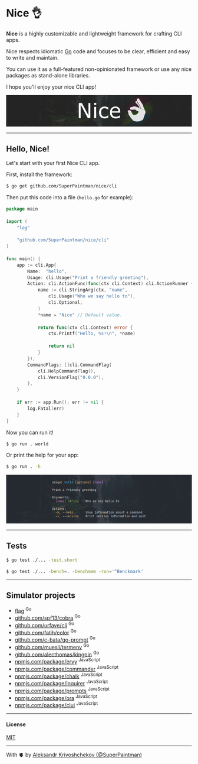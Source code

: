 # Nice 👌

**Nice** is a highly customizable and lightweight framework for crafting CLI
apps.

Nice respects idiomatic [Go](https://golang.org/) code and focuses to be clear,
efficient and easy to write and maintain.

You can use it as a full-featured non-opinionated framework or use any nice
packages as stand-alone libraries.

I hope you'll enjoy your nice CLI app!

![Banner](./assets/banner.png)

---

## Hello, Nice!

Let's start with your first Nice CLI app.

First, install the framework:

```sh
$ go get github.com/SuperPaintman/nice/cli
```

Then put this code into a file (`hello.go` for example):

```go
package main

import (
	"log"

	"github.com/SuperPaintman/nice/cli"
)

func main() {
	app := cli.App{
		Name:  "hello",
		Usage: cli.Usage("Print a friendly greeting"),
		Action: cli.ActionFunc(func(ctx cli.Context) cli.ActionRunner {
			name := cli.StringArg(ctx, "name",
				cli.Usage("Who we say hello to"),
				cli.Optional,
			)
			*name = "Nice" // Default value.

			return func(ctx cli.Context) error {
				ctx.Printf("Hello, %s!\n", *name)

				return nil
			}
		}),
		CommandFlags: []cli.CommandFlag{
			cli.HelpCommandFlag(),
			cli.VersionFlag("0.0.0"),
		},
	}

	if err := app.Run(); err != nil {
		log.Fatal(err)
	}
}
```

Now you can run it!

```sh
$ go run . world
```

Or print the help for your app:

```sh
$ go run . -h
```

![Help example](./assets/help.png)

---

## Tests

```sh
$ go test ./... -test.short
```

```sh
$ go test ./... -bench=. -benchmem -run='^Benckmark'
```

---

## Simulator projects

- [flag](https://pkg.go.dev/flag) <sup>Go</sup>
- [github.com/spf13/cobra](https://github.com/spf13/cobra) <sup>Go</sup>
- [github.com/urfave/cli](https://github.com/urfave/cli) <sup>Go</sup>
- [github.com/fatih/color](https://github.com/fatih/color) <sup>Go</sup>
- [github.com/c-bata/go-prompt](https://github.com/c-bata/go-prompt) <sup>Go</sup>
- [github.com/muesli/termenv](https://github.com/muesli/termenv) <sup>Go</sup>
- [github.com/alecthomas/kingpin](https://github.com/alecthomas/kingpin) <sup>Go</sup>
- [npmjs.com/package/ervy](https://www.npmjs.com/package/ervy) <sup>JavaScript</sup>
- [npmjs.com/package/commander](https://www.npmjs.com/package/commander) <sup>JavaScript</sup>
- [npmjs.com/package/chalk](https://www.npmjs.com/package/chalk) <sup>JavaScript</sup>
- [npmjs.com/package/inquirer](https://www.npmjs.com/package/inquirer) <sup>JavaScript</sup>
- [npmjs.com/package/prompts](https://www.npmjs.com/package/prompts) <sup>JavaScript</sup>
- [npmjs.com/package/ora](https://www.npmjs.com/package/ora) <sup>JavaScript</sup>
- [npmjs.com/package/clui](https://www.npmjs.com/package/clui) <sup>JavaScript</sup>

---

#### License

[MIT](./LICENSE)

---

With 🫀 by [Aleksandr Krivoshchekov (@SuperPaintman)](https://github.com/SuperPaintman)
